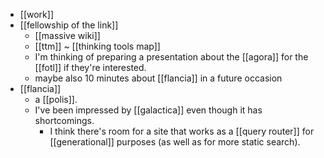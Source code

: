 - [[work]]
- [[fellowship of the link]]
  - [[massive wiki]]
  - [[ttm]] ~ [[thinking tools map]]
  - I'm thinking of preparing a presentation about the [[agora]] for the [[fotl]] if they're interested.
  - maybe also 10 minutes about [[flancia]] in a future occasion 
- [[flancia]]
  - a [[polis]].
  - I've been impressed by [[galactica]] even though it has shortcomings.
    - I think there's room for a site that works as a [[query router]] for [[generational]] purposes (as well as for more static search).
